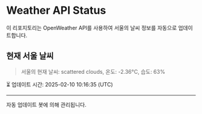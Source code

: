 
# Weather API Status

이 리포지토리는 OpenWeather API를 사용하여 서울의 날씨 정보를 자동으로 업데이트합니다.

## 현재 서울 날씨
> 서울의 현재 날씨: scattered clouds, 온도: -2.36°C, 습도: 63%

⏳ 업데이트 시간: 2025-02-10 10:16:35 (UTC)

---
자동 업데이트 봇에 의해 관리됩니다.
